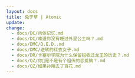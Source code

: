 ```yaml
---
layout: docs
title: 兔子草 | Atomic
update: 
change:
  - docs/DC/肉体记忆.md
  - docs/DC/难道你没有睡过外星公主吗？.md
  - docs/DMC/Q.E.D..md
  - docs/DMC/逆转的红衣女子.md
  - docs/DR/卡塞尔学院为什么保留招收过龙王的历史？.md
  - docs/QZ/你🐧是不是有个祖传的恋爱脑？.md
  - docs/QZ/如果孙翔去了百花.md
---
```



